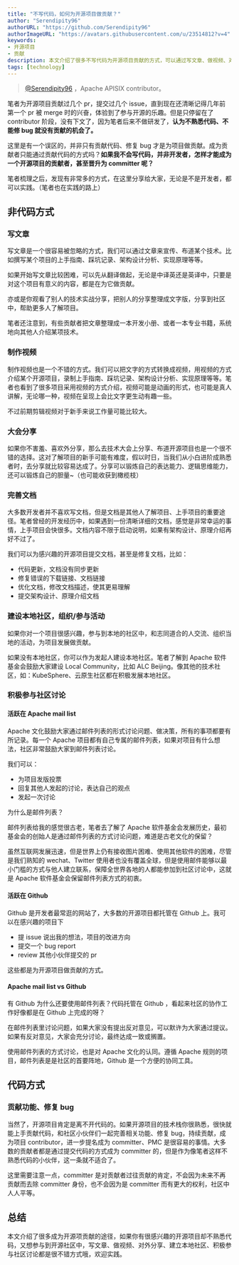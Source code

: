 ```yaml
---
title: "不写代码，如何为开源项目做贡献？"
author: "Serendipity96"
authorURL: "https://github.com/Serendipity96"
authorImageURL: "https://avatars.githubusercontent.com/u/23514812?v=4"
keywords: 
- 开源项目
- 贡献
description: 本文介绍了很多不写代码为开源项目贡献的方式，可以通过写文章、做视频、对外分享、建立本地社区、积极参与社区讨论等方式参与到开源项目中。
tags: [technology]
---
```


>
> [@Serendipity96](https://github.com/Serendipity96) ，Apache APISIX contributor。
>
<!--truncate-->

笔者为开源项目贡献过几个 pr，提交过几个 issue，直到现在还清晰记得几年前第一个 pr 被 merge 时的兴奋，体验到了参与开源的乐趣。但是只停留在了 contributor 阶段，没有下文了，因为笔者后来不做研发了，**认为不熟悉代码、不能修 bug 就没有贡献的机会了。**

这里是有一个误区的，并非只有贡献代码、修复 bug 才是为项目做贡献。成为贡献者只能通过贡献代码的方式吗？**如果我不会写代码，并非开发者，怎样才能成为一个开源项目的贡献者，甚至晋升为 committer 呢？**

笔者梳理之后，发现有非常多的方式，在这里分享给大家，无论是不是开发者，都可以实践。（笔者也在实践的路上）

## 非代码方式

### 写文章

写文章是一个很容易被忽略的方式，我们可以通过文章来宣传、布道某个技术。比如撰写某个项目的上手指南、踩坑记录、架构设计分析、实现原理等等。

如果开始写文章比较困难，可以先从翻译做起，无论是中译英还是英译中，只要是对这个项目有意义的内容，都是在为它做贡献。

亦或是你观看了别人的技术实战分享，把别人的分享整理成文字版，分享到社区中，帮助更多人了解项目。

笔者还注意到，有些贡献者把文章整理成一本开发小册、或者一本专业书籍，系统地向其他人介绍某项技术。

### 制作视频

制作视频也是一个不错的方式。我们可以把文字的方式转换成视频，用视频的方式介绍某个开源项目，录制上手指南、踩坑记录、架构设计分析、实现原理等等。笔者也看到了很多项目采用视频的方式介绍，视频可能是动画的形式，也可能是真人讲解，无论哪一种，视频在呈现上会比文字更生动有趣一些。

不过前期剪辑视频对于新手来说工作量可能比较大。

### 大会分享

如果你不害羞、喜欢外分享，那么去技术大会上分享、布道开源项目也是一个很不错的选择。这对了解项目的新手可能有难度，假以时日，当我们从小白进阶成熟悉者时，去分享就比较容易达成了。分享可以锻炼自己的表达能力、逻辑思维能力，还可以锻炼自己的胆量~（也可能收获到橄榄枝）

### 完善文档

大多数开发者并不喜欢写文档，但是文档是其他人了解项目、上手项目的重要途径。笔者曾经的开发经历中，如果遇到一份清晰详细的文档，感觉是非常幸运的事情，上手项目会快很多。文档内容不限于启动说明，如果有架构设计、原理介绍再好不过了。

我们可以为感兴趣的开源项目提交文档，甚至是修复文档，比如：

- 代码更新，文档没有同步更新
- 修复错误的下载链接、文档链接
- 优化文档，修改文档描述，使其更易理解
- 提交架构设计、原理介绍文档

### 建设本地社区，组织/参与活动

如果你对一个项目很感兴趣，参与到本地的社区中，和志同道合的人交流、组织当地的活动，为项目发展做贡献。

如果没有本地社区，你可以作为发起人建设本地社区。笔者了解到 Apache 软件基金会鼓励大家建设 Local Community，比如 ALC Beijing。像其他的技术社区，如：KubeSphere、云原生社区都在积极发展本地社区。

### 积极参与社区讨论

#### 活跃在 Apache mail list

Apache 文化鼓励大家通过邮件列表的形式讨论问题、做决策，所有的事项都要有所记录。每一个 Apache 项目都有自己专属的邮件列表，如果对项目有什么想法，社区非常鼓励大家到邮件列表讨论。

我们可以：

- 为项目发版投票
- 回复其他人发起的讨论，表达自己的观点
- 发起一次讨论

为什么是邮件列表？

邮件列表给我的感觉很古老，笔者去了解了 Apache 软件基金会发展历史，最初基金会的创始人是通过邮件列表的方式讨论问题，难道是古老文化的保留？

虽然互联网发展迅速，但是世界上仍有接收图片困难、使用其他软件的困难，尽管是我们熟知的 wechat、Twitter 使用者也没有覆盖全球，但是使用邮件能够以最小门槛的方式与他人建立联系，保障全世界各地的人都能参加到社区讨论中，这就是 Apache 软件基金会保留邮件列表方式的初衷。

#### 活跃在 Github

Github 是开发者最常逛的网站了，大多数的开源项目都托管在 Github 上。我可以在感兴趣的项目下

- 提 issue 说出我的想法，项目的改进方向
- 提交一个 bug report
- review 其他小伙伴提交的 pr

这些都是为开源项目做贡献的方式。

#### Apache mail list vs Github

有 Github 为什么还要使用邮件列表？代码托管在 Github ，看起来社区的协作工作好像都是在 Github 上完成的呀？

在邮件列表里讨论问题，如果大家没有提出反对意见，可以默许为大家通过提议。如果有反对意见，大家会充分讨论，最终达成一致或搁置。

使用邮件列表的方式讨论，也是对 Apache 文化的认同。遵循 Apache 规则的项目，邮件列表是是社区的首要阵地，Github 是一个方便的协同工具。

## 代码方式

### 贡献功能、修复 bug

当然了，开源项目肯定是离不开代码的。如果开源项目的技术栈你很熟悉，很快就能上手贡献代码，和社区小伙伴们一起完善相关功能、修复 bug，持续贡献，成为项目 contributor，进一步提名成为 committer、PMC 是很容易的事情。大多数的贡献者都是通过提交代码的方式成为 committer 的，但是作为像笔者这样不熟悉代码的小伙伴，这一条就不适合了。

这里需要注意一点，committer 是对贡献者过往贡献的肯定，不会因为未来不再贡献而去除 committer 身份，也不会因为是 committer 而有更大的权利，社区中人人平等。

## 总结

本文介绍了很多成为开源项贡献的途径，如果你有很感兴趣的开源项目却不熟悉代码，又想参与到开源社区中，写文章、做视频、对外分享、建立本地社区、积极参与社区讨论都是很不错方式哦，欢迎实践。
